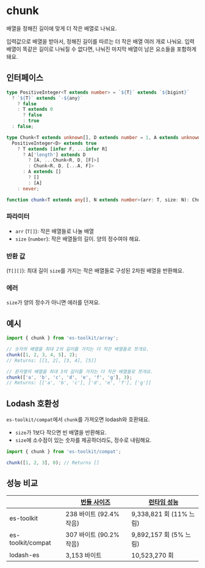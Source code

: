 # chunk

배열을 정해진 길이에 맞게 더 작은 배열로 나눠요.

입력값으로 배열을 받아서, 정해진 길이를 따르는 더 작은 배열 여러 개로 나눠요.
입력 배열이 똑같은 길이로 나눠질 수 없다면, 나눠진 마지막 배열이 남은 요소들을 포함하게 돼요.

## 인터페이스

```typescript
type PositiveInteger<T extends number> = `${T}` extends `${bigint}`
  ? `${T}` extends `-${any}`
    ? false
    : T extends 0
      ? false
      : true
  : false;

type Chunk<T extends unknown[], D extends number = 1, A extends unknown[] = []> =
  PositiveInteger<D> extends true
    ? T extends [infer F, ...infer R]
      ? A['length'] extends D
        ? [A, ...Chunk<R, D, [F]>]
        : Chunk<R, D, [...A, F]>
      : A extends []
        ? []
        : [A]
    : never;

function chunk<T extends any[], N extends number>(arr: T, size: N): Chunk<T, N>;
```

### 파라미터

- `arr` (`T[]`): 작은 배열들로 나눌 배열
- `size` (`number`): 작은 배열들의 길이. 양의 정수여야 해요.

### 반환 값

(`T[][]`): 최대 길이 `size`를 가지는 작은 배열들로 구성된 2차원 배열을 반환해요.

### 에러

`size`가 양의 정수가 아니면 에러를 던져요.

## 예시

```typescript
import { chunk } from 'es-toolkit/array';

// 숫자의 배열을 최대 2의 길이를 가지는 더 작은 배열들로 쪼개요.
chunk([1, 2, 3, 4, 5], 2);
// Returns: [[1, 2], [3, 4], [5]]

// 문자열의 배열을 최대 3의 길이를 가지는 더 작은 배열들로 쪼개요.
chunk(['a', 'b', 'c', 'd', 'e', 'f', 'g'], 3);
// Returns: [['a', 'b', 'c'], ['d', 'e', 'f'], ['g']]
```

## Lodash 호환성

`es-toolkit/compat`에서 `chunk`를 가져오면 lodash와 호환돼요.

- `size`가 1보다 작으면 빈 배열을 반환해요.
- `size`에 소수점이 있는 숫자를 제공하더라도, 정수로 내림해요.

```typescript
import { chunk } from 'es-toolkit/compat';

chunk([1, 2, 3], 0); // Returns []
```

## 성능 비교

|                   | [번들 사이즈](../../bundle-size.md) | [런타임 성능](../../performance.md) |
| ----------------- | ----------------------------------- | ----------------------------------- |
| es-toolkit        | 238 바이트 (92.4% 작음)             | 9,338,821 회 (11% 느림)             |
| es-toolkit/compat | 307 바이트 (90.2% 작음)             | 9,892,157 회 (5% 느림)              |
| lodash-es         | 3,153 바이트                        | 10,523,270 회                       |
